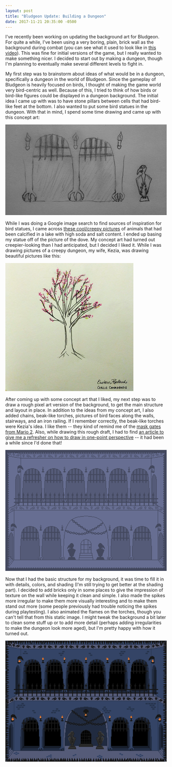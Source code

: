 ```yaml
---
layout: post
title: "Bludgeon Update: Building a Dungeon"
date: 2017-11-21 20:35:00 -0500
---
```


I've recently been working on updating the background art for Bludgeon. For quite a while, I've been using a very boring, plain, brick wall as the background during combat (you can see what it used to look like in [this video](https://youtu.be/NweOQPDtkfE)). This was fine for initial versions of the game, but I really wanted to make something nicer. I decided to start out by making a dungeon, though I'm planning to eventually make several different levels to fight in.

<!--more-->

My first step was to brainstorm about ideas of what would be in a dungeon, specifically a dungeon in the world of Bludgeon. Since the gameplay of Bludgeon is heavily focused on birds, I thought of making the game world very bird-centric as well. Because of this, I tried to think of how birds or bird-like figures could be displayed in a dungeon background. The initial idea I came up with was to have stone pillars between cells that had bird-like feet at the bottom. I also wanted to put some bird statues in the dungeon. With that in mind, I spend some time drawing and came up with this concept art:

![Dungeon concept art](/images/building-a-dungeon/dungeon-concept-art.jpg)

While I was doing a Google image search to find sources of inspiration for bird statues, I came across [these cool/creepy pictures](https://www.huffingtonpost.com/2013/10/03/calcified-animals_n_4032659.html) of animals that had been calcified in a lake with high soda and salt content. I ended up basing my statue off of the picture of the dove. My concept art had turned out creepier-looking than I had anticipated, but I decided I liked it. While I was drawing pictures of a creepy dungeon, my wife, Kezia, was drawing beautiful pictures like this:

![Eastern redbud](/images/building-a-dungeon/eastern-redbud.png)

After coming up with some concept art that I liked, my next step was to draw a rough pixel art version of the background, to get the main structure and layout in place. In addition to the ideas from my concept art, I also added chains, beak-like torches, pictures of bird faces along the walls, stairways, and an iron railing. If I remember correctly, the beak-like torches were Kezia's idea. I like them -- they kind of remind me of the [mask gates from Mario 2](https://www.mariowiki.com/Mask_Gate). Also, while drawing this rough draft, I had to find [an article to give me a refresher on how to draw in one-point perspective](https://www.studentartguide.com/articles/one-point-perspective-drawing) -- it had been a while since I'd done that!

![Dungeon rough draft](/images/building-a-dungeon/dungeon-draft.png)

Now that I had the basic structure for my background, it was time to fill it in with details, colors, and shading (I'm still trying to get better at the shading part). I decided to add bricks only in some places to give the impression of texture on the wall while keeping it clean and simple. I also made the spikes more irregular to make them more visually interesting and to make them stand out more (some people previously had trouble noticing the spikes during playtesting). I also animated the flames on the torches, though you can't tell that from this static image. I might tweak the background a bit later to clean some stuff up or to add more detail (perhaps adding irregularities to make the dungeon look more aged), but I'm pretty happy with how it turned out.

![Dungeon final version](/images/building-a-dungeon/completed-dungeon.png)